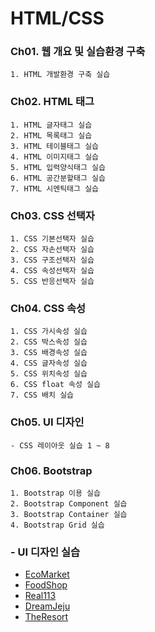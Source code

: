 # HTML/CSS

### Ch01. 웹 개요 및 실습환경 구축
    1. HTML 개발환경 구축 실습

### Ch02. HTML 태그
    1. HTML 글자태그 실습
    2. HTML 목록태그 실습
    3. HTML 테이블태그 실습
    4. HTML 이미지태그 실습
    5. HTML 입력양식태그 실습
    6. HTML 공간분할태그 실습
    7. HTML 시멘틱태그 실습

### Ch03. CSS 선택자
    1. CSS 기본선택자 실습
    2. CSS 자손선택자 실습
    3. CSS 구조선택자 실습
    4. CSS 속성선택자 실습
    5. CSS 반응선택자 실습

### Ch04. CSS 속성
    1. CSS 가시속성 실습
    2. CSS 박스속성 실습
    3. CSS 배경속성 실습
    4. CSS 글자속성 실습
    5. CSS 위치속성 실습
    6. CSS float 속성 실습
    7. CSS 배치 실습

### Ch05. UI 디자인
    - CSS 레이아웃 실습 1 ~ 8

### Ch06. Bootstrap
    1. Bootstrap 이용 실습
    2. Bootstrap Component 실습
    3. Bootstrap Container 실습
    4. Bootstrap Grid 실습

### - UI 디자인 실습
- [EcoMarket](https://oink24.github.io/HTML/EcoMarket/index.html)
- [FoodShop](https://oink24.github.io/HTML/FoodShop/index.html)
- [Real113](https://oink24.github.io/HTML/Real113/index.html)
- [DreamJeju](https://oink24.github.io/HTML/DreamJeju/index.html)
- [TheResort](https://oink24.github.io/HTML/TheResort/index.html)
